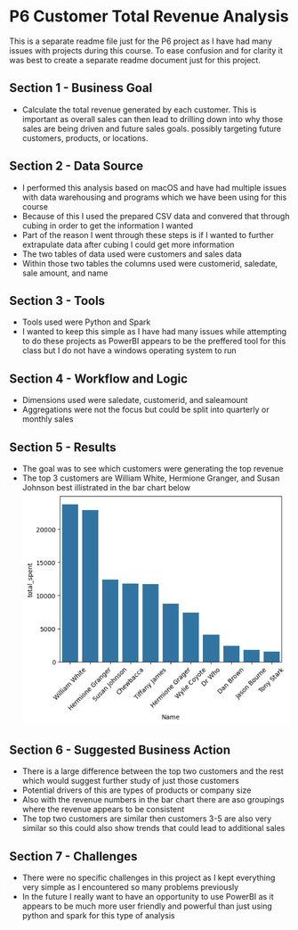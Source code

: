 # P6 Customer Total Revenue Analysis

This is a separate readme file just for the P6 project as I have had many issues with projects during this course. To ease confusion and for clarity it was best to create a separate readme document just for this project.

## Section 1 - Business Goal
- Calculate the total revenue generated by each customer. This is important as overall sales can then lead to drilling down into why those sales are being driven and future sales goals. possibly targeting future customers, products, or locations.

## Section 2 - Data Source
- I performed this analysis based on macOS and have had multiple issues with data warehousing and programs which we have been using for this course
- Because of this I used the prepared CSV data and convered that through cubing in order to get the information I wanted
- Part of the reason I went through these steps is if I wanted to further extrapulate data after cubing I could get more information
- The two tables of data used were customers and sales data
- Within those two tables the columns used were customerid, saledate, sale amount, and name

## Section 3 - Tools
- Tools used were Python and Spark
- I wanted to keep this simple as I have had many issues while attempting to do these projects as PowerBI appears to be the preffered tool for this class but I do not have a windows operating system to run

## Section 4 - Workflow and Logic
- Dimensions used were saledate, customerid, and saleamount
- Aggregations were not the focus but could be split into quarterly or monthly sales

## Section 5 - Results
- The goal was to see which customers were generating the top revenue
- The top 3 customers are William White, Hermione Granger, and Susan Johnson best illistrated in the bar chart below 
![Customer revenue bar chart](images/customerrevenue.png)

## Section 6 - Suggested Business Action
- There is a large difference between the top two customers and the rest which would suggest further study of just those customers
- Potential drivers of this are types of products or company size
- Also with the revenue numbers in the bar chart there are aso groupings where the revenue appears to be consistent
- The top two customers are similar then customers 3-5 are also very similar so this could also show trends that could lead to additional sales

## Section 7 - Challenges
- There were no specific challenges in this project as I kept everything very simple as I encountered so many problems previously
- In the future I really want to have an opportunity to use PowerBI as it appears to be much more user friendly and powerful than just using python and spark for this type of analysis